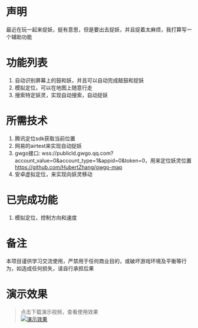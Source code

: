 # 声明
最近在玩一起来捉妖，挺有意思，但是要出去捉妖，并且捉着太麻烦，我打算写一个辅助功能

# 功能列表
1. 自动识别屏幕上的鼓和妖，并且可以自动完成敲鼓和捉妖  
2. 模拟定位，可以在地图上随意行走  
3. 搜索特定妖灵，实现自动搜索，自动捉妖

# 所需技术
1. 腾讯定位sdk获取当前位置
2. 网易的airtest来实现自动捉妖
3. gwgo接口: wss://publicld.gwgo.qq.com?account_value=0&account_type=1&appid=0&token=0，用来定位妖灵位置
   https://github.com/HubertZhang/gwgo-map
4. 安卓虚拟定位，来实现向妖灵移动


# 已完成功能
1. 模拟定位，控制方向和速度

# 备注
本项目谨供学习交流使用，严禁用于任何商业目的，或破坏游戏环境及平衡等行为，如造成任何损失，请自行承担后果

# 演示效果
> 点击下载演示视频，查看使用效果  
[![演示效果](https://github.com/bxxfighting/together-go/blob/master/data/封面.png)](https://github.com/bxxfighting/together-go/blob/master/data/演示.mp4)
